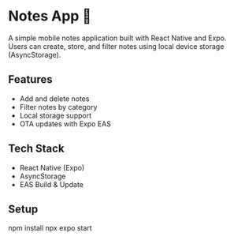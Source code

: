 # Notes App 📓

A simple mobile notes application built with React Native and Expo.  
Users can create, store, and filter notes using local device storage (AsyncStorage).

## Features
- Add and delete notes
- Filter notes by category
- Local storage support
- OTA updates with Expo EAS

## Tech Stack
- React Native (Expo)
- AsyncStorage
- EAS Build & Update

## Setup
npm install
npx expo start
